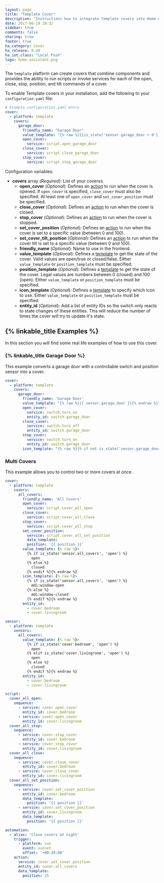 ```yaml
---
layout: page
title: "Template Cover"
description: "Instructions how to integrate Template covers into Home Assistant."
date: 2017-06-19 20:32
sidebar: true
comments: false
sharing: true
footer: true
ha_category: Cover
ha_release: 0.48
ha_iot_class: "Local Push"
logo: home-assistant.png
---
```


The `template` platform can create covers that combine components and provides the ability to run scripts or invoke services for each of the open, close, stop, position, and tilt commands of a cover.

To enable Template covers in your installation, add the following to your `configuration.yaml` file:

```yaml
# Example configuration.yaml entry
cover:
  - platform: template
    covers:
      garage_door:
        friendly_name: "Garage Door"
        value_template: "{% raw %}{{is_state('sensor.garage_door > 0'}}{% endraw %}"
        open_cover:
          service: script.open_garage_door
        close_cover:
          service: script.close_garage_door
        stop_cover:
          service: script.stop_garage_door
```

Configuration variables:

- **covers** array (*Required*): List of your coverss.
  - **open_cover** (*Optional*): Defines an [action](/getting-started/automation/) to run when the cover is opened.  If `open_cover` is specified, `close_cover` must also be specified.  At least one of `open_cover` and `set_cover_position` must be specified.
  - **close_cover** (*Optional*): Defines an [action](/getting-started/automation/) to run when the cover is closed.
  - **stop_cover** (*Optional*): Defines an [action](/getting-started/automation/) to run when the cover is stopped.
  - **set_cover_position** (*Optional*): Defines an [action](/getting-started/automation/) to run when the cover is set to a specific value (between 0 and 100).
  - **set_cover_tilt_position** (*Optional*): Defines an [action](/getting-started/automation/) to run when the cover tilt is set to a specific value (between 0 and 100).
  - **friendly_name** (*Optional*): Name to use in the frontend.
  - **value_template** (*Optional*): Defines a [template](/topics/templating/) to get the state of the cover. Valid values are open/true or closed/false. Either `value_template` or `position_template` must be specified.
  - **position_template** (*Optional*): Defines a [template](/topics/templating/) to get the state of the cover. Legal values are numbers between 0 (closed) and 100 (open). Either `value_template` or `position_template` must be specified.
  - **icon_template** (*Optional*): Defines a [template](/topics/templating/) to specify which icon to use. Either `value_template` or `position_template` must be specified.
  - **entity_id** (*Optional*): Add a list of entity IDs so the switch only reacts to state changes of these entities. This will reduce the number of times the cover will try to update it's state.


## {% linkable_title Examples %}

In this section you will find some real life examples of how to use this cover.

### {% linkable_title Garage Door %}

This example converts a garage door with a controllable switch and position sensor into a cover.

```yaml
cover:
  - platform: template
    covers:
      garage_door:
        friendly_name: 'Garage Door'
        value_template: "{% raw %}{{ sensor.garage_door }}{% endraw %}"
        open_cover:
          service: switch.turn_on
          entity_id: switch.garage_door
        close_cover:
          service: switch.turn_off
          entity_id: switch.garage_door
        stop_cover:
          service: switch.turn_on
          entity_id: switch.garage_door
        icon_template: "{% raw %}{% if not is_state('sensor.garage_door', 'on') %}mdi:garage-open{% else %}mdi:garage{% endif %}{% endraw %}"

```

### Multi Covers

This example allows you to control two or more covers at once.

```yaml
cover:
  - platform: template
    covers:
      all_covers:
        friendly_name: 'All Covers'
        open_cover:
          service: script.cover_all_open
        close_cover:
          service: script.cover_all_close
        stop_cover:
          service: script.cover_all_stop
        set_cover_position:
          service: script.cover_all_set_position
          data_template:
          position: '{{ position }}'
        value_template: {% raw %}>
          {% if is_state('sensor.all_covers', 'open') %}
            open
          {% else %}
            closed
          {% endif %}{% endraw %}
        icon_template: {% raw %}>
          {% if is_state('sensor.all_covers', 'open') %}
            mdi:window-open
          {% else %}
            mdi:window-closed
          {% endif %}{% endraw %}
        entity_id:
          - cover.bedroom
          - cover.livingroom

sensor:
  - platform: template
    sensors:
      all_covers:
        value_template: {% raw %}>
          {% if is_state('cover.bedroom', 'open') %}
            open
          {% elif is_state('cover.livingroom', 'open') %}
            open
          {% else %}
            closed
          {% endif %}{% endraw %}
        entity_id:
          - cover.bedroom
          - cover.livingroom

script:
  cover_all_open:
    sequence:
      - service: cover.open_cover
        entity_id: cover.bedroom
      - service: cover.open_cover
        entity_id: cover.livingroom
  cover_all_stop:
    sequence:
      - service: cover.stop_cover
        entity_id: cover.bedroom
      - service: cover.stop_cover
        entity_id: cover.livingroom
  cover_all_close:
    sequence:
      - service: cover.close_cover
        entity_id: cover.bedroom
      - service: cover.close_cover
        entity_id: cover.livingroom
  cover_all_set_position:
    sequence:
      - service: cover.set_cover_position
        entity_id: cover.bedroom
        data_template:
          position: '{{ position }}'
      - service: cover.set_cover_position
        entity_id: cover.livingroom
        data_template:
          position: '{{ position }}'

automation:
  - alias: 'Close covers at night'
    trigger:
      - platform: sun
        event: sunset
        offset: '+00:30:00'
    action:
      service: cover.set_cover_position
      entity_id: cover.all_covers
      data_template:
        position: 25
```

